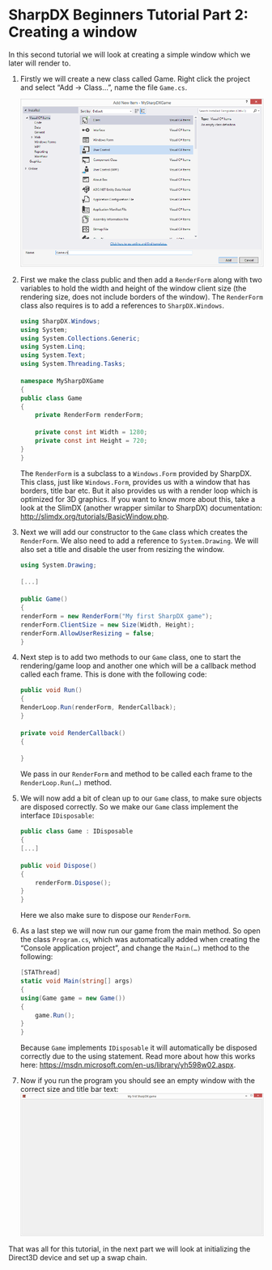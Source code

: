 # SharpDX Beginners Tutorial Part 2: Creating a window
In this second tutorial we will look at creating a simple window which we later will render to.

1. Firstly we will create a new class called Game. Right click the project and select “Add -> Class…”, name the file `Game.cs`.

    ![Create game class](images/image1.png)

2. First we make the class public and then add a `RenderForm` along with two variables to hold the width and height of the window client size (the rendering size, does not include borders of the window). The `RenderForm` class also requires is to add a references to `SharpDX.Windows`.

    ```csharp
    using SharpDX.Windows;
    using System;
    using System.Collections.Generic;
    using System.Linq;
    using System.Text;
    using System.Threading.Tasks;

    namespace MySharpDXGame
    {
    public class Game
    {
        private RenderForm renderForm;

        private const int Width = 1280;
        private const int Height = 720;
    }
    }
    ```
    The `RenderForm` is a subclass to a `Windows.Form` provided by SharpDX. This class, just like `Windows.Form`, provides us with a window that has borders, title bar etc. But it also provides us with a render loop which is optimized for 3D graphics. If you want to know more about this, take a look at the SlimDX (another wrapper similar to SharpDX) documentation: http://slimdx.org/tutorials/BasicWindow.php.

3. Next we will add our constructor to the `Game` class which creates the `RenderForm`. We also need to add a reference to `System.Drawing`. We will also set a title and disable the user from resizing the window.

    ```csharp
    using System.Drawing;

    [...]

    public Game()
    {
    renderForm = new RenderForm("My first SharpDX game");
    renderForm.ClientSize = new Size(Width, Height);
    renderForm.AllowUserResizing = false;
    }
    ```
 

4. Next step is to add two methods to our `Game` class, one to start the rendering/game loop and another one which will be a callback method called each frame. This is done with the following code:

    ```csharp
    public void Run()
    {
    RenderLoop.Run(renderForm, RenderCallback);
    }

    private void RenderCallback()
    {

    }
    ```

    We pass in our `RenderForm` and method to be called each frame to the `RenderLoop.Run(…)` method.

5. We will now add a bit of clean up to our `Game` class, to make sure objects are disposed correctly. So we make our `Game` class implement the interface `IDisposable`:

    ```csharp
    public class Game : IDisposable
    {
    [...]
    
    public void Dispose()
    {
        renderForm.Dispose();
    }
    }
    ```

    Here we also make sure to dispose our `RenderForm`.

6. As a last step we will now run our game from the main method. So open the class `Program.cs`, which was automatically added when creating the “Console application project”, and change the `Main(…)` method to the following:

    ```csharp
    [STAThread]
    static void Main(string[] args)
    {
    using(Game game = new Game())
    {
        game.Run();
    }
    }
    ```

    Because `Game` implements `IDisposable` it will automatically be disposed correctly due to the using statement. Read more about how this works here: https://msdn.microsoft.com/en-us/library/yh598w02.aspx.

7. Now if you run the program you should see an empty window with the correct size and title bar text:
![](images/image2.png)

That was all for this tutorial, in the next part we will look at initializing the Direct3D device and set up a swap chain.